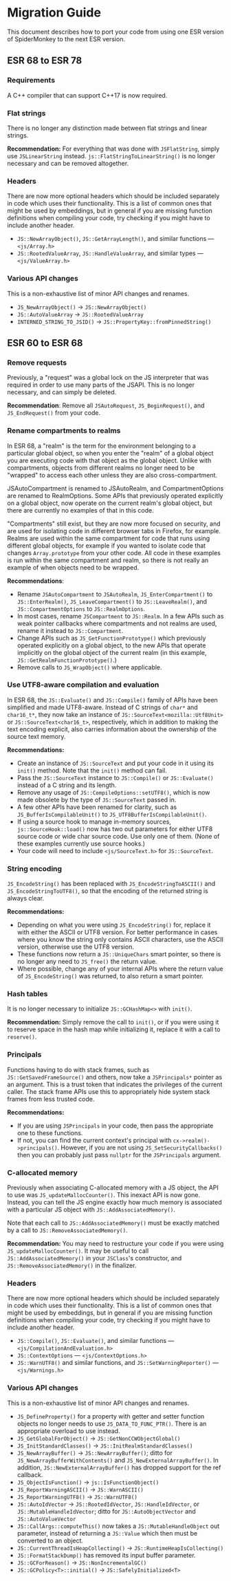 # Migration Guide #

This document describes how to port your code from using one ESR version
of SpiderMonkey to the next ESR version.

## ESR 68 to ESR 78 ##

### Requirements ###

A C++ compiler that can support C++17 is now required.

### Flat strings ###

There is no longer any distinction made between flat strings and linear strings.

**Recommendation:** For everything that was done with `JSFlatString`, simply use `JSLinearString` instead.
`js::FlatStringToLinearString()` is no longer necessary and can be removed altogether.

### Headers ###

There are now more optional headers which should be included separately
in code which uses their functionality.
This is a list of common ones that might be used by embeddings, but in
general if you are missing function definitions when compiling your
code, try checking if you might have to include another header.

- `JS::NewArrayObject()`, `JS::GetArrayLength()`, and similar functions —
  `<js/Array.h>`
- `JS::RootedValueArray`, `JS::HandleValueArray`, and similar types — `<js/ValueArray.h>`

### Various API changes ###

This is a non-exhaustive list of minor API changes and renames.

- `JS_NewArrayObject()` → `JS::NewArrayObject()`
- `JS::AutoValueArray` → `JS::RootedValueArray`
- `INTERNED_STRING_TO_JSID()` → `JS::PropertyKey::fromPinnedString()`

## ESR 60 to ESR 68 ##

### Remove requests ###

Previously, a "request" was a global lock on the JS interpreter that was
required in order to use many parts of the JSAPI.
This is no longer necessary, and can simply be deleted.

**Recommendation**: Remove all `JSAutoRequest`, `JS_BeginRequest()`, and
`JS_EndRequest()` from your code.

### Rename compartments to realms ###

In ESR 68, a "realm" is the term for the environment belonging to a
particular global object, so when you enter the "realm" of a global
object you are executing code with that object as the global object.
Unlike with compartments, objects from different realms no longer need
to be "wrapped" to access each other unless they are also
cross-compartment.

JSAutoCompartment is renamed to JSAutoRealm, and CompartmentOptions are
renamed to RealmOptions.
Some APIs that previously operated explicitly on a global object, now
operate on the current realm's global object, but there are currently no
examples of that in this code.

"Compartments" still exist, but they are now more focused on security,
and are used for isolating code in different browser tabs in Firefox,
for example.
Realms are used within the same compartment for code that runs using
different global objects, for example if you wanted to isolate code that
changes `Array.prototype` from your other code.
All code in these examples is run within the same compartment and realm,
so there is not really an example of when objects need to be wrapped.

**Recommendations**:
- Rename `JSAutoCompartment` to `JSAutoRealm`, `JS_EnterCompartment()`
  to `JS::EnterRealm()`, `JS_LeaveCompartment()` to `JS::LeaveRealm()`,
  and `JS::CompartmentOptions` to `JS::RealmOptions`.
- In most cases, rename `JSCompartment` to `JS::Realm`.
  In a few APIs such as weak pointer callbacks where compartments and
  not realms are used, rename it instead to `JS::Compartment`.
- Change APIs such as `JS_GetFunctionPrototype()` which previously
  operated explicitly on a global object, to the new APIs that operate
  implicitly on the global object of the current realm (in this example,
  `JS::GetRealmFunctionPrototype()`.)
- Remove calls to `JS_WrapObject()` where applicable.

### Use UTF8-aware compilation and evaluation ###

In ESR 68, the `JS::Evaluate()` and `JS::Compile()` family of APIs have
been simplified and made UTF8-aware.
Instead of C strings of `char*` and `char16_t*`, they now take an
instance of `JS::SourceText<mozilla::Utf8Unit>` or
`JS::SourceText<char16_t>`, respectively, which in addition to making
the text encoding explicit, also carries information about the ownership
of the source text memory.

**Recommendations:**
- Create an instance of `JS::SourceText` and put your code in it using
  its `init()` method.
  Note that the `init()` method can fail.
- Pass the `JS::SourceText` instance to `JS::Compile()` or
  `JS::Evaluate()` instead of a C string and its length.
- Remove any usage of `JS::CompileOptions::setUTF8()`, which is now made
  obsolete by the type of `JS::SourceText` passed in.
- A few other APIs have been renamed for clarity, such as
  `JS_BufferIsCompilableUnit()` to `JS_UTF8BufferIsCompilableUnit()`.
- If using a source hook to manage in-memory sources,
  `js::SourceHook::load()` now has two out parameters for either UTF8
  source code or wide char source code.
  Use only one of them.
  (None of these examples currently use source hooks.)
- Your code will need to include `<js/SourceText.h>` for
  `JS::SourceText`.

### String encoding ###

`JS_EncodeString()` has been replaced with `JS_EncodeStringToASCII()`
and `JS_EncodeStringToUTF8()`, so that the encoding of the returned
string is always clear.

**Recommendations:**
- Depending on what you were using `JS_EncodeString()` for, replace it
  with either the ASCII or UTF8 version.
  For better performance in cases where you know the string only
  contains ASCII characters, use the ASCII version, otherwise use the
  UTF8 version.
- These functions now return a `JS::UniqueChars` smart pointer, so there
  is no longer any need to `JS_free()` the return value.
- Where possible, change any of your internal APIs where the return
  value of `JS_EncodeString()` was returned, to also return a smart
  pointer.

### Hash tables ###

It is no longer necessary to initialize `JS::GCHashMap<>` with `init()`.

**Recommendation:** Simply remove the call to `init()`, or if you were
using it to reserve space in the hash map while initializing it, replace
it with a call to `reserve()`.

### Principals ###

Functions having to do with stack frames, such as
`JS::GetSavedFrameSource()` and others, now take a `JSPrincipals*`
pointer as an argument.
This is a trust token that indicates the privileges of the current
caller.
The stack frame APIs use this to appropriately hide system stack frames
from less trusted code.

**Recommendations:**
- If you are using `JSPrincipals` in your code, then pass the
  appropriate one to these functions.
- If not, you can find the current context's principal with
  `cx->realm()->principals()`.
  However, if you are not using `JS_SetSecurityCallbacks()` then you can
  probably just pass `nullptr` for the `JSPrincipals` argument.

### C-allocated memory ###

Previously when associating C-allocated memory with a JS object, the API
to use was `JS_updateMallocCounter()`.
This inexact API is now gone.
Instead, you can tell the JS engine exactly how much memory is
associated with a particular JS object with `JS::AddAssociatedMemory()`.

Note that each call to `JS::AddAssociatedMemory()` must be exactly
matched by a call to `JS::RemoveAssociatedMemory()`.

**Recommendation:** You may need to restructure your code if you were
using `JS_updateMallocCounter()`.
It may be useful to call `JS::AddAssociatedMemory()` in your `JSClass`'s
constructor, and `JS::RemoveAssociatedMemory()` in the finalizer.

### Headers ###

There are now more optional headers which should be included separately
in code which uses their functionality.
This is a list of common ones that might be used by embeddings, but in
general if you are missing function definitions when compiling your
code, try checking if you might have to include another header.

- `JS::Compile()`, `JS::Evaluate()`, and similar functions —
  `<js/CompilationAndEvaluation.h>`
- `JS::ContextOptions` — `<js/ContextOptions.h>`
- `JS::WarnUTF8()` and similar functions, and `JS::SetWarningReporter()`
  — `<js/Warnings.h>`

### Various API changes ###

This is a non-exhaustive list of minor API changes and renames.

- `JS_DefineProperty()` for a property with getter and setter function
  objects no longer needs to use `JS_DATA_TO_FUNC_PTR()`.
  There is an appropriate overload to use instead.
- `JS_GetGlobalForObject()` → `JS::GetNonCCWObjectGlobal()`
- `JS_InitStandardClasses()` → `JS::InitRealmStandardClasses()`
- `JS_NewArrayBuffer()` → `JS::NewArrayBuffer()`; ditto for
  `JS_NewArrayBufferWithContents()` and `JS_NewExternalArrayBuffer()`.
  In addition, `JS::NewExternalArrayBuffer()` has dropped support for
  the ref callback.
- `JS_ObjectIsFunction()` → `js::IsFunctionObject()`
- `JS_ReportWarningASCII()` → `JS::WarnASCII()`
- `JS_ReportWarningUTF8()` → `JS::WarnUTF8()`
- `JS::AutoIdVector` → `JS::RootedIdVector`, `JS::HandleIdVector`, or
  `JS::MutableHandleIdVector`; ditto for `JS::AutoObjectVector` and
  `JS::AutoValueVector`
- `JS::CallArgs::computeThis()` now takes a `JS::MutableHandleObject`
  out parameter, instead of returning a `JS::Value` which then must be
  converted to an object.
- `JS::CurrentThreadIsHeapCollecting()` →
  `JS::RuntimeHeapIsCollecting()`
- `JS::FormatStackDump()` has removed its input buffer parameter.
- `JS::GCForReason()` → `JS::NonIncrementalGC()`
- `JS::GCPolicy<T>::initial()` → `JS::SafelyInitialized<T>`
